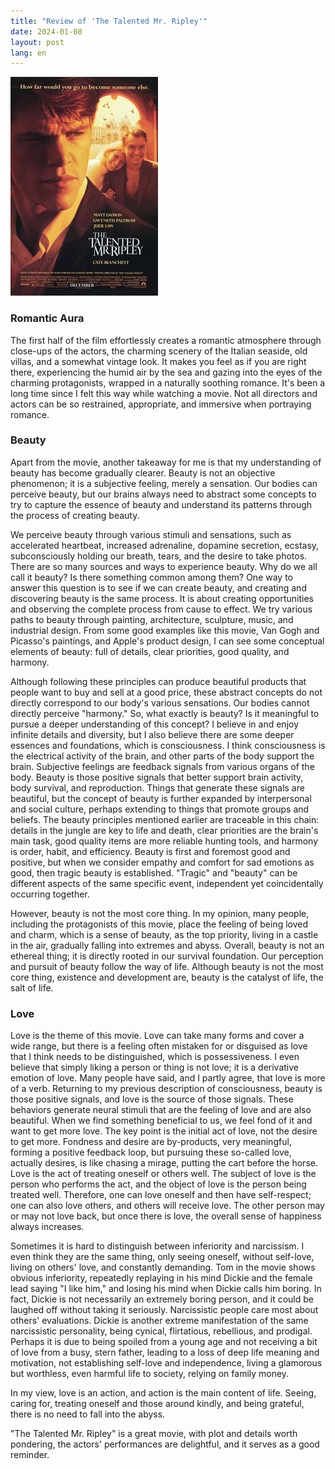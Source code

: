 ```yaml
---
title: "Review of 'The Talented Mr. Ripley'"
date: 2024-01-08
layout: post
lang: en
---
```


<div style="margin-bottom: 20px">
  <img src="/assets/2024-01-08-talented-ripley/poster.jpeg" class="centered-image" />
</div>

<meta property="og:image" content="https://junbo.li/assets/2024-01-08-talented-ripley/poster.jpeg">

### Romantic Aura

The first half of the film effortlessly creates a romantic atmosphere through close-ups of the actors, the charming scenery of the Italian seaside, old villas, and a somewhat vintage look. It makes you feel as if you are right there, experiencing the humid air by the sea and gazing into the eyes of the charming protagonists, wrapped in a naturally soothing romance. It's been a long time since I felt this way while watching a movie. Not all directors and actors can be so restrained, appropriate, and immersive when portraying romance.

### Beauty

Apart from the movie, another takeaway for me is that my understanding of beauty has become gradually clearer. Beauty is not an objective phenomenon; it is a subjective feeling, merely a sensation. Our bodies can perceive beauty, but our brains always need to abstract some concepts to try to capture the essence of beauty and understand its patterns through the process of creating beauty.

We perceive beauty through various stimuli and sensations, such as accelerated heartbeat, increased adrenaline, dopamine secretion, ecstasy, subconsciously holding our breath, tears, and the desire to take photos. There are so many sources and ways to experience beauty. Why do we all call it beauty? Is there something common among them? One way to answer this question is to see if we can create beauty, and creating and discovering beauty is the same process. It is about creating opportunities and observing the complete process from cause to effect. We try various paths to beauty through painting, architecture, sculpture, music, and industrial design. From some good examples like this movie, Van Gogh and Picasso's paintings, and Apple's product design, I can see some conceptual elements of beauty: full of details, clear priorities, good quality, and harmony.

Although following these principles can produce beautiful products that people want to buy and sell at a good price, these abstract concepts do not directly correspond to our body's various sensations. Our bodies cannot directly perceive "harmony." So, what exactly is beauty? Is it meaningful to pursue a deeper understanding of this concept? I believe in and enjoy infinite details and diversity, but I also believe there are some deeper essences and foundations, which is consciousness. I think consciousness is the electrical activity of the brain, and other parts of the body support the brain. Subjective feelings are feedback signals from various organs of the body. Beauty is those positive signals that better support brain activity, body survival, and reproduction. Things that generate these signals are beautiful, but the concept of beauty is further expanded by interpersonal and social culture, perhaps extending to things that promote groups and beliefs. The beauty principles mentioned earlier are traceable in this chain: details in the jungle are key to life and death, clear priorities are the brain's main task, good quality items are more reliable hunting tools, and harmony is order, habit, and efficiency. Beauty is first and foremost good and positive, but when we consider empathy and comfort for sad emotions as good, then tragic beauty is established. "Tragic" and "beauty" can be different aspects of the same specific event, independent yet coincidentally occurring together.

However, beauty is not the most core thing. In my opinion, many people, including the protagonists of this movie, place the feeling of being loved and charm, which is a sense of beauty, as the top priority, living in a castle in the air, gradually falling into extremes and abyss. Overall, beauty is not an ethereal thing; it is directly rooted in our survival foundation. Our perception and pursuit of beauty follow the way of life. Although beauty is not the most core thing, existence and development are, beauty is the catalyst of life, the salt of life.

### Love

Love is the theme of this movie. Love can take many forms and cover a wide range, but there is a feeling often mistaken for or disguised as love that I think needs to be distinguished, which is possessiveness. I even believe that simply liking a person or thing is not love; it is a derivative emotion of love. Many people have said, and I partly agree, that love is more of a verb. Returning to my previous description of consciousness, beauty is those positive signals, and love is the source of those signals. These behaviors generate neural stimuli that are the feeling of love and are also beautiful. When we find something beneficial to us, we feel fond of it and want to get more love. The key point is the initial act of love, not the desire to get more. Fondness and desire are by-products, very meaningful, forming a positive feedback loop, but pursuing these so-called love, actually desires, is like chasing a mirage, putting the cart before the horse. Love is the act of treating oneself or others well. The subject of love is the person who performs the act, and the object of love is the person being treated well. Therefore, one can love oneself and then have self-respect; one can also love others, and others will receive love. The other person may or may not love back, but once there is love, the overall sense of happiness always increases.

Sometimes it is hard to distinguish between inferiority and narcissism. I even think they are the same thing, only seeing oneself, without self-love, living on others' love, and constantly demanding. Tom in the movie shows obvious inferiority, repeatedly replaying in his mind Dickie and the female lead saying "I like him," and losing his mind when Dickie calls him boring. In fact, Dickie is not necessarily an extremely boring person, and it could be laughed off without taking it seriously. Narcissistic people care most about others' evaluations. Dickie is another extreme manifestation of the same narcissistic personality, being cynical, flirtatious, rebellious, and prodigal. Perhaps it is due to being spoiled from a young age and not receiving a bit of love from a busy, stern father, leading to a loss of deep life meaning and motivation, not establishing self-love and independence, living a glamorous but worthless, even harmful life to society, relying on family money.

In my view, love is an action, and action is the main content of life. Seeing, caring for, treating oneself and those around kindly, and being grateful, there is no need to fall into the abyss.

"The Talented Mr. Ripley" is a great movie, with plot and details worth pondering, the actors' performances are delightful, and it serves as a good reminder.
